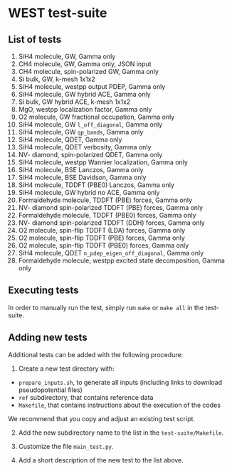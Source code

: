 # WEST test-suite

## List of tests

1. SiH4 molecule, GW, Gamma only
2. CH4 molecule, GW, Gamma only, JSON input
3. CH4 molecule, spin-polarized GW, Gamma only
4. Si bulk, GW, k-mesh 1x1x2
5. SiH4 molecule, westpp output PDEP, Gamma only
6. SiH4 molecule, GW hybrid ACE, Gamma only
7. Si bulk, GW hybrid ACE, k-mesh 1x1x2
8. MgO, westpp localization factor, Gamma only
9. O2 molecule, GW fractional occupation, Gamma only
10. SiH4 molecule, GW `l_off_diagonal`, Gamma only
11. SiH4 molecule, GW `qp_bands`, Gamma only
12. SiH4 molecule, QDET, Gamma only
13. SiH4 molecule, QDET verbosity, Gamma only
14. NV- diamond, spin-polarized QDET, Gamma only
15. SiH4 molecule, westpp Wannier localization, Gamma only
16. SiH4 molecule, BSE Lanczos, Gamma only
17. SiH4 molecule, BSE Davidson, Gamma only
18. SiH4 molecule, TDDFT (PBE0) Lanczos, Gamma only
19. SiH4 molecule, GW hybrid no ACE, Gamma only
20. Formaldehyde molecule, TDDFT (PBE) forces, Gamma only
21. NV- diamond spin-polarized TDDFT (PBE) forces, Gamma only
22. Formaldehyde molecule, TDDFT (PBE0) forces, Gamma only
23. NV- diamond spin-polarized TDDFT (DDH) forces, Gamma only
24. O2 molecule, spin-flip TDDFT (LDA) forces, Gamma only
25. O2 molecule, spin-flip TDDFT (PBE) forces, Gamma only
26. O2 molecule, spin-flip TDDFT (PBE0) forces, Gamma only
27. SiH4 molecule, QDET `n_pdep_eigen_off_diagonal`, Gamma only
28. Formaldehyde molecule, westpp excited state decomposition, Gamma only

## Executing tests

In order to manually run the test, simply run `make` or `make all` in the test-suite.

## Adding new tests

Additional tests can be added with the following procedure:

1) Create a new test directory with:
  - `prepare_inputs.sh`, to generate all inputs (including links to download pseudopotential files)
  - `ref` subdirectory, that contains reference data
  - `Makefile`, that contains instructions about the execution of the codes

We recommend that you copy and adjust an existing test script.

2) Add the new subdirectory name to the list in the `test-suite/Makefile`.

3) Customize the file `main_test.py`.

4) Add a short description of the new test to the list above.
